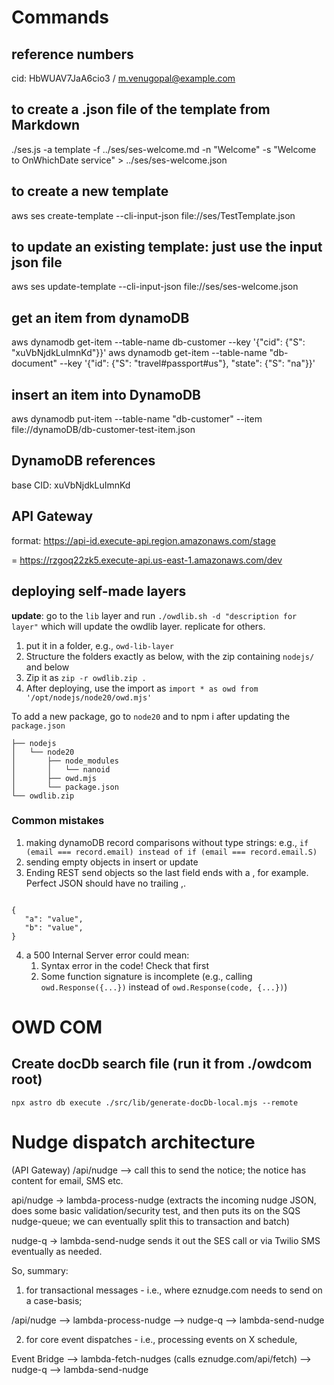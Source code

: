 # Commands

## reference numbers

cid: HbWUAV7JaA6cio3 / m.venugopal@example.com

## to create a .json file of the template from Markdown

./ses.js -a template -f ../ses/ses-welcome.md -n "Welcome" -s "Welcome to OnWhichDate service" > ../ses/ses-welcome.json 

## to create a new template
aws ses create-template --cli-input-json file://ses/TestTemplate.json

## to update an existing template: just use the input json file
aws ses update-template  --cli-input-json file://ses/ses-welcome.json 

## get an item from dynamoDB
aws dynamodb get-item --table-name db-customer --key '{"cid": {"S": "xuVbNjdkLuImnKd"}}'
aws dynamodb get-item --table-name "db-document" --key '{"id": {"S": "travel#passport#us"}, "state": {"S": "na"}}'

## insert an item into DynamoDB
aws dynamodb put-item --table-name "db-customer" --item file://dynamoDB/db-customer-test-item.json

## DynamoDB references
base CID: xuVbNjdkLuImnKd

## API Gateway

format: https://api-id.execute-api.region.amazonaws.com/stage

= https://rzgoq22zk5.execute-api.us-east-1.amazonaws.com/dev

## deploying self-made layers

**update**: go to the `lib` layer and run `./owdlib.sh -d "description for layer"` which will update the owdlib layer. replicate for others.

1. put it in a folder, e.g., `owd-lib-layer`
3. Structure the folders exactly as below, with the zip containing `nodejs/` and below
4. Zip it as `zip -r owdlib.zip . `
5. After deploying, use the import as `import * as owd from '/opt/nodejs/node20/owd.mjs'`

To add a new package, go to `node20` and to npm i after updating the `package.json`


~~~
├── nodejs
│   └── node20
│       ├── node_modules
│       │   └── nanoid
│       ├── owd.mjs
│       └── package.json
└── owdlib.zip

~~~


### Common mistakes

1. making dynamoDB record comparisons without type strings: e.g., `if (email === record.email) instead of if (email === record.email.S)`
2. sending empty objects in insert or update
3. Ending REST send objects so the last field ends with a , for example. Perfect JSON should have no trailing ,.

~~~

{
   "a": "value",
   "b": "value",
}

~~~
4. a 500 Internal Server error could mean:
   1. Syntax error in the code! Check that first
   2. Some function signature is incomplete (e.g., calling `owd.Response({...})` instead of `owd.Response(code, {...})`)


# OWD COM

## Create docDb search file (run it from ./owdcom root)

`npx astro db execute ./src/lib/generate-docDb-local.mjs --remote`


# Nudge dispatch architecture

(API Gateway) /api/nudge --> call this to send the notice; the notice has content for email, SMS etc.

api/nudge  -> lambda-process-nudge (extracts the incoming nudge JSON, does some basic validation/security test, and then puts its on the SQS nudge-queue; we can eventually split this to transaction and batch)

nudge-q -> lambda-send-nudge sends it out the SES call or via Twilio SMS eventually as needed.

So, summary:

1) for transactional messages - i.e., where eznudge.com needs to send on a case-basis;

/api/nudge --> lambda-process-nudge --> nudge-q --> lambda-send-nudge

2) for core event dispatches - i.e., processing events on X schedule,

Event Bridge --> lambda-fetch-nudges (calls eznudge.com/api/fetch) --> nudge-q --> lambda-send-nudge

